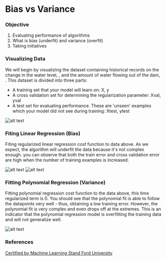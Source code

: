 # Bias vs Variance

### Objective
1. Evaluating performance of algorithms
2. What is bias (underfit) and variance (overfit)
3. Taking initiatives


### Visualizing Data
We will begin by visualizing the dataset containing historical records on the change in the water level, , and the amount of water flowing out of the dam, . This dataset is divided into three parts:
* A training set that your model will learn on: X, y
* A cross validation set for determining the regularization parameter: Xval, yval
* A test set for evaluating performance. These are 'unseen' examples which your model did not see during training: Xtest, ytest

![alt text](https://github.com/khanhmai20/DataAnalysis/blob/main/BiasVariance/Asset/ex5_01.png)


### Fiting Linear Regression (Bias)
Fiting regularized linear regression cost function to data above. As we expect, the algorithm will underfit the data because it's not complex enough. you can observe that both the train error and cross validation error are high when the number of training examples is increased.

![alt text](https://github.com/khanhmai20/DataAnalysis/blob/main/BiasVariance/Asset/linearReg.png)
![alt text](https://github.com/khanhmai20/DataAnalysis/blob/main/BiasVariance/Asset/linearError.png)


### Fitting Polynomial Regression (Variance)
Fitting polynomial regression cost function to the data above, this time regularized term is 0. You should see that the polynomial fit is able to follow the datapoints very well - thus, obtaining a low training error. However, the polynomial fit is very complex and even drops off at the extremes. This is an indicator that the polynomial regression model is overfitting the training data and will not generalize well.

![alt text](https://github.com/khanhmai20/DataAnalysis/blob/main/BiasVariance/Asset/Polynomial.png)

### References
[Certified by Machine Learning Stand Ford University](http://cs229.stanford.edu)
